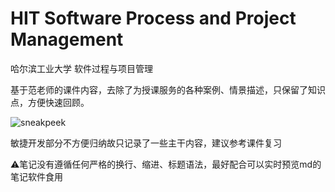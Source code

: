 # HIT Software Process and Project Management

哈尔滨工业大学 软件过程与项目管理

基于范老师的课件内容，去除了为授课服务的各种案例、情景描述，只保留了知识点，方便快速回顾。

![sneakpeek](https://github.com/1ilin/HIT-SPPM/assets/111619610/c16bd3d5-72e1-4741-8087-03a25423a68e)

敏捷开发部分不方便归纳故只记录了一些主干内容，建议参考课件复习

⚠️笔记没有遵循任何严格的换行、缩进、标题语法，最好配合可以实时预览md的笔记软件食用
